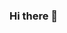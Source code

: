 ### Hi there 👋

<!--
**avdhut5201/avdhut5201** is a ✨ _special_ ✨ repository because its `README.md` (this file) appears on your GitHub profile.

Here are some ideas to get you started:

Ok so this is my first github repo. so bear with me. This is a bot which views and downloads the result from mit-wpu erp website
Features:
As of now it downloads the result of your latest exam you appeared.If you want to make more specific u are welcome 

How to use it:
Just download selenium and chrome webdriver and place it in folder mentioned or you can give path of your own webdriver in main class i.e erp.java
Also change the credentials from LoginPage.java file to access your account

-->

